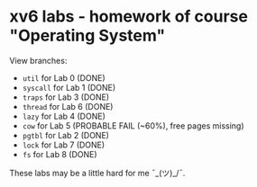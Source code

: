 # xv6 labs - homework of course "Operating System"

View branches:
- `util` for Lab 0 (DONE)
- `syscall` for Lab 1 (DONE)
- `traps` for Lab 3 (DONE)
- `thread` for Lab 6 (DONE)
- `lazy` for Lab 4 (DONE)
- `cow` for Lab 5 (PROBABLE FAIL (~60%), free pages missing)
- `pgtbl` for Lab 2 (DONE)
- `lock` for Lab 7 (DONE)
- `fs` for Lab 8 (DONE)

These labs may be a little hard for me ¯\_(ツ)_/¯.
